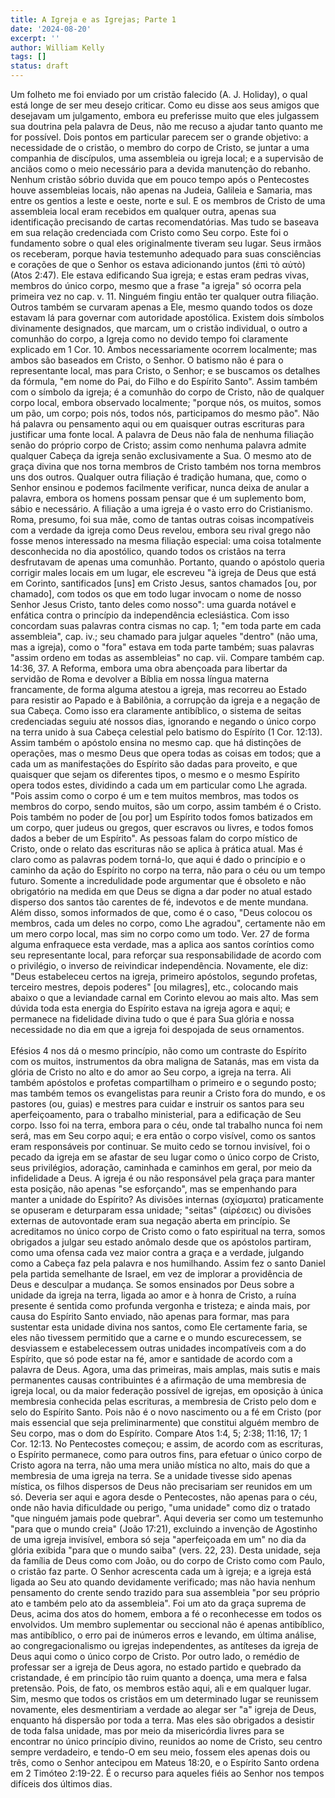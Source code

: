 ```yaml
---
title: A Igreja e as Igrejas; Parte 1
date: '2024-08-20'
excerpt: ''
author: William Kelly
tags: []
status: draft
---
```

Um folheto me foi enviado por um cristão falecido (A. J. Holiday), o
qual está longe de ser meu desejo criticar. Como eu disse aos seus
amigos que desejavam um julgamento, embora eu preferisse muito que eles
julgassem sua doutrina pela palavra de Deus, não me recuso a ajudar
tanto quanto me for possível. Dois pontos em particular parecem ser o
grande objetivo: a necessidade de o cristão, o membro do corpo de
Cristo, se juntar a uma companhia de discípulos, uma assembleia ou
igreja local; e a supervisão de anciãos como o meio necessário para a
devida manutenção do rebanho. Nenhum cristão sóbrio duvida que em pouco
tempo após o Pentecostes houve assembleias locais, não apenas na Judeia,
Galileia e Samaria, mas entre os gentios a leste e oeste, norte e sul. E
os membros de Cristo de uma assembleia local eram recebidos em qualquer
outra, apenas sua identificação precisando de cartas recomendatórias.
Mas tudo se baseava em sua relação credenciada com Cristo como Seu
corpo. Este foi o fundamento sobre o qual eles originalmente tiveram seu
lugar. Seus irmãos os receberam, porque havia testemunho adequado para
suas consciências e corações de que o Senhor os estava adicionando
juntos (ἐπὶ τὸ αὐτὸ) (Atos 2:47). Ele estava edificando Sua igreja; e
estas eram pedras vivas, membros do único corpo, mesmo que a frase "a
igreja" só ocorra pela primeira vez no cap. v. 11. Ninguém fingiu então
ter qualquer outra filiação. Outros também se curvaram apenas a Ele,
mesmo quando todos os doze estavam lá para governar com autoridade
apostólica. Existem dois símbolos divinamente designados, que marcam, um
o cristão individual, o outro a comunhão do corpo, a Igreja como no
devido tempo foi claramente explicado em 1 Cor. 10. Ambos
necessariamente ocorrem localmente; mas ambos são baseados em Cristo, o
Senhor. O batismo não é para o representante local, mas para Cristo, o
Senhor; e se buscamos os detalhes da fórmula, "em nome do Pai, do Filho
e do Espírito Santo". Assim também com o símbolo da igreja; é a comunhão
do corpo de Cristo, não de qualquer corpo local, embora observado
localmente; "porque nós, os muitos, somos um pão, um corpo; pois nós,
todos nós, participamos do mesmo pão". Não há palavra ou pensamento aqui
ou em quaisquer outras escrituras para justificar uma fonte local. A
palavra de Deus não fala de nenhuma filiação senão do próprio corpo de
Cristo; assim como nenhuma palavra admite qualquer Cabeça da igreja
senão exclusivamente a Sua. O mesmo ato de graça divina que nos torna
membros de Cristo também nos torna membros uns dos outros. Qualquer
outra filiação é tradição humana, que, como o Senhor ensinou e podemos
facilmente verificar, nunca deixa de anular a palavra, embora os homens
possam pensar que é um suplemento bom, sábio e necessário. A filiação a
uma igreja é o vasto erro do Cristianismo. Roma, presumo, foi sua mãe,
como de tantas outras coisas incompatíveis com a verdade da igreja como
Deus revelou, embora seu rival grego não fosse menos interessado na
mesma filiação especial: uma coisa totalmente desconhecida no dia
apostólico, quando todos os cristãos na terra desfrutavam de apenas uma
comunhão. Portanto, quando o apóstolo queria corrigir males locais em um
lugar, ele escreveu "à igreja de Deus que está em Corinto, santificados
\[uns\] em Cristo Jesus, santos chamados \[ou, por chamado\], com todos
os que em todo lugar invocam o nome de nosso Senhor Jesus Cristo, tanto
deles como nosso": uma guarda notável e enfática contra o princípio da
independência eclesiástica. Com isso concordam suas palavras contra
cismas no cap. 1; "em toda parte em cada assembleia", cap. iv.; seu
chamado para julgar aqueles "dentro" (não uma, mas a igreja), como o
"fora" estava em toda parte também; suas palavras "assim ordeno em todas
as assembleias" no cap. vii. Compare também cap. 14:36, 37. A Reforma,
embora uma obra abençoada para libertar da servidão de Roma e devolver a
Bíblia em nossa língua materna francamente, de forma alguma atestou a
igreja, mas recorreu ao Estado para resistir ao Papado e à Babilônia, a
corrupção da igreja e a negação de sua Cabeça. Como isso era claramente
antibíblico, o sistema de seitas credenciadas seguiu até nossos dias,
ignorando e negando o único corpo na terra unido à sua Cabeça celestial
pelo batismo do Espírito (1 Cor. 12:13). Assim também o apóstolo ensina
no mesmo cap. que há distinções de operações, mas o mesmo Deus que opera
todas as coisas em todos; que a cada um as manifestações do Espírito são
dadas para proveito, e que quaisquer que sejam os diferentes tipos, o
mesmo e o mesmo Espírito opera todos estes, dividindo a cada um em
particular como Lhe agrada. "Pois assim como o corpo é um e tem muitos
membros, mas todos os membros do corpo, sendo muitos, são um corpo,
assim também é o Cristo. Pois também no poder de \[ou por\] um Espírito
todos fomos batizados em um corpo, quer judeus ou gregos, quer escravos
ou livres, e todos fomos dados a beber de um Espírito". As pessoas falam
do corpo místico de Cristo, onde o relato das escrituras não se aplica à
prática atual. Mas é claro como as palavras podem torná-lo, que aqui é
dado o princípio e o caminho da ação do Espírito no corpo na terra, não
para o céu ou um tempo futuro. Somente a incredulidade pode argumentar
que é obsoleto e não obrigatório na medida em que Deus se digna a dar
poder no atual estado disperso dos santos tão carentes de fé, indevotos
e de mente mundana. Além disso, somos informados de que, como é o caso,
"Deus colocou os membros, cada um deles no corpo, como Lhe agradou",
certamente não em um mero corpo local, mas sim no corpo como um todo.
Ver. 27 de forma alguma enfraquece esta verdade, mas a aplica aos santos
coríntios como seu representante local, para reforçar sua
responsabilidade de acordo com o privilégio, o inverso de reivindicar
independência. Novamente, ele diz: "Deus estabeleceu certos na igreja,
primeiro apóstolos, segundo profetas, terceiro mestres, depois poderes"
\[ou milagres\], etc., colocando mais abaixo o que a leviandade carnal
em Corinto elevou ao mais alto. Mas sem dúvida toda esta energia do
Espírito estava na igreja agora e aqui; e permanece na fidelidade divina
tudo o que é para Sua glória e nossa necessidade no dia em que a igreja
foi despojada de seus ornamentos.\
\
Efésios 4 nos dá o mesmo princípio, não como um contraste do Espírito
com os muitos, instrumentos da obra maligna de Satanás, mas em vista da
glória de Cristo no alto e do amor ao Seu corpo, a igreja na terra. Ali
também apóstolos e profetas compartilham o primeiro e o segundo posto;
mas também temos os evangelistas para reunir a Cristo fora do mundo, e
os pastores (ou, guias) e mestres para cuidar e instruir os santos para
seu aperfeiçoamento, para o trabalho ministerial, para a edificação de
Seu corpo. Isso foi na terra, embora para o céu, onde tal trabalho nunca
foi nem será, mas em Seu corpo aqui; e era então o corpo visível, como
os santos eram responsáveis por continuar. Se muito cedo se tornou
invisível, foi o pecado da igreja em se afastar de seu lugar como o
único corpo de Cristo, seus privilégios, adoração, caminhada e caminhos
em geral, por meio da infidelidade a Deus. A igreja é ou não responsável
pela graça para manter esta posição, não apenas \"se esforçando\", mas
se empenhando para manter a unidade do Espírito? As divisões internas
(σχίσματα) praticamente se opuseram e deturparam essa unidade;
\"seitas\" (αἱρέσεις) ou divisões externas de autovontade eram sua
negação aberta em princípio. Se acreditamos no único corpo de Cristo
como o fato espiritual na terra, somos obrigados a julgar seu estado
anômalo desde que os apóstolos partiram, como uma ofensa cada vez maior
contra a graça e a verdade, julgando como a Cabeça faz pela palavra e
nos humilhando. Assim fez o santo Daniel pela partida semelhante de
Israel, em vez de implorar a providência de Deus e desculpar a mudança.
Se somos ensinados por Deus sobre a unidade da igreja na terra, ligada
ao amor e à honra de Cristo, a ruína presente é sentida como profunda
vergonha e tristeza; e ainda mais, por causa do Espírito Santo enviado,
não apenas para formar, mas para sustentar esta unidade divina nos
santos, como Ele certamente faria, se eles não tivessem permitido que a
carne e o mundo escurecessem, se desviassem e estabelecessem outras
unidades incompatíveis com a do Espírito, que só pode estar na fé, amor
e santidade de acordo com a palavra de Deus. Agora, uma das primeiras,
mais amplas, mais sutis e mais permanentes causas contribuintes é a
afirmação de uma membresia de igreja local, ou da maior federação
possível de igrejas, em oposição à única membresia conhecida pelas
escrituras, a membresia de Cristo pelo dom e selo do Espírito Santo.
Pois não é o novo nascimento ou a fé em Cristo (por mais essencial que
seja preliminarmente) que constitui alguém membro de Seu corpo, mas o
dom do Espírito. Compare Atos 1:4, 5; 2:38; 11:16, 17; 1 Cor. 12:13. No
Pentecostes começou; e assim, de acordo com as escrituras, o Espírito
permanece, como para outros fins, para efetuar o único corpo de Cristo
agora na terra, não uma mera união mística no alto, mais do que a
membresia de uma igreja na terra. Se a unidade tivesse sido apenas
mística, os filhos dispersos de Deus não precisariam ser reunidos em um
só. Deveria ser aqui e agora desde o Pentecostes, não apenas para o céu,
onde não havia dificuldade ou perigo, \"uma unidade\" como diz o tratado
\"que ninguém jamais pode quebrar\". Aqui deveria ser como um testemunho
\"para que o mundo creia\" (João 17:21), excluindo a invenção de
Agostinho de uma igreja invisível, embora só seja \"aperfeiçoada em um\"
no dia da glória exibida \"para que o mundo saiba\" (vers. 22, 23).
Desta unidade, seja da família de Deus como com João, ou do corpo de
Cristo como com Paulo, o cristão faz parte. O Senhor acrescenta cada um
à igreja; e a igreja está ligada ao Seu ato quando devidamente
verificado; mas não havia nenhum pensamento do crente sendo trazido para
sua assembleia \"por seu próprio ato e também pelo ato da assembleia\".
Foi um ato da graça suprema de Deus, acima dos atos do homem, embora a
fé o reconhecesse em todos os envolvidos. Um membro suplementar ou
seccional não é apenas antibíblico, mas antibíblico, o erro pai de
inúmeros erros e levando, em última análise, ao congregacionalismo ou
igrejas independentes, as antíteses da igreja de Deus aqui como o único
corpo de Cristo. Por outro lado, o remédio de professar ser a igreja de
Deus agora, no estado partido e quebrado da cristandade, é em princípio
tão ruim quanto a doença, uma mera e falsa pretensão. Pois, de fato, os
membros estão aqui, ali e em qualquer lugar. Sim, mesmo que todos os
cristãos em um determinado lugar se reunissem novamente, eles
desmentiriam a verdade ao alegar ser \"a\" igreja de Deus, enquanto há
dispersão por toda a terra. Mas eles são obrigados a desistir de toda
falsa unidade, mas por meio da misericórdia livres para se encontrar no
único princípio divino, reunidos ao nome de Cristo, seu centro sempre
verdadeiro, e tendo-O em seu meio, fossem eles apenas dois ou três, como
o Senhor antecipou em Mateus 18:20, e o Espírito Santo ordena em 2
Timóteo 2:19-22. É o recurso para aqueles fiéis ao Senhor nos tempos
difíceis dos últimos dias.
